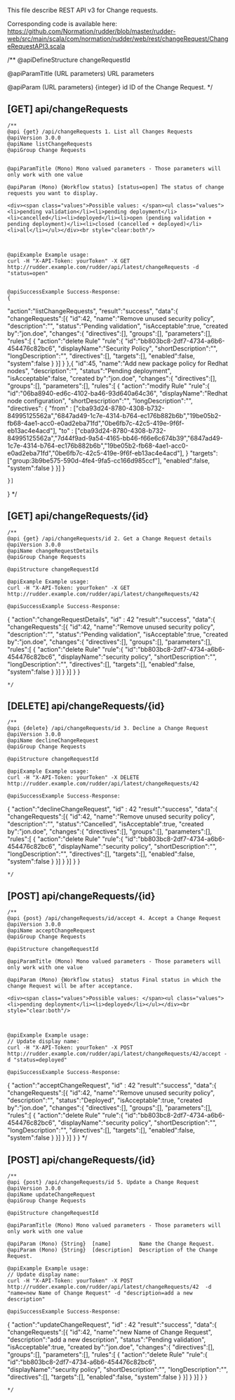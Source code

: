 
This file describe REST API v3 for Change requests.

Corresponding code is available here: 
https://github.com/Normation/rudder/blob/master/rudder-web/src/main/scala/com/normation/rudder/web/rest/changeRequest/ChangeRequestAPI3.scala

/**
   @apiDefineStructure changeRequestId

   @apiParamTitle (URL parameters) URL parameters

   @apiParam (URL parameters) {integer} id ID of the Change Request.
 */

[GET] api/changeRequests
-----------------

    /**
    @api {get} /api/changeRequests 1. List all Changes Requests
    @apiVersion 3.0.0
    @apiName listChangeRequests
    @apiGroup Change Requests
    

    @apiParamTitle (Mono) Mono valued parameters - Those parameters will only work with one value

    @apiParam (Mono) {Workflow status} [status=open] The status of change requests you want to display.

    <div><span class="values">Possible values: </span><ul class="values"><li>pending validation</li><li>pending deployment</li><li>cancelled</li><li>deployed</li><li>open (pending validation + pending deployment)</li><li>closed (cancelled + deployed)</li><li>all</li></ul></div><br style="clear:both"/>



    @apiExample Example usage:
    curl -H "X-API-Token: yourToken" -X GET http://rudder.example.com/rudder/api/latest/changeRequests -d "status=open"


    @apiSuccessExample Success-Response:
    {
  "action":"listChangeRequests",
  "result":"success",
  "data":{
    "changeRequests":[{
      "id":42,
      "name":"Remove unused security policy",
      "description":"",
      "status":"Pending validation",
      "isAcceptable":true,
      "created by":"jon.doe",
      "changes":{
        "directives":[],
        "groups":[],
        "parameters":[],
        "rules":[ {
          "action":"delete Rule"
          "rule":{
            "id":"bb803bc8-2df7-4734-a6b6-454476c82bc6",
            "displayName":"Security Policy",
            "shortDescription":"",
            "longDescription":"",
            "directives":[],
            "targets":[],
            "enabled":false,
            "system":false
          }
        }]
      }
    },{
      "id":45,
      "name":"Add new package policy for Redhat nodes",
      "description":"",
      "status":"Pending deployment",
      "isAcceptable":false,
      "created by":"jon.doe",
      "changes":{
        "directives":[],
        "groups":[],
        "parameters":[],
        "rules":[ {
          "action":"modify Rule"
          "rule":{
            "id":"06ba8940-ed6c-4102-ba46-93d640a64c36",
            "displayName":"Redhat node configuration",
            "shortDescription":"",
            "longDescription":"",
            "directives": {
              "from" : ["cba93d24-8780-4308-b732-84995125562a","6847ad49-1c7e-4314-b764-ec176b882b6b","19be05b2-fb68-4ae1-acc0-e0ad2eba71fd","0be6fb7c-42c5-419e-9f6f-eb13ac4e4acd"],
              "to" : ["cba93d24-8780-4308-b732-84995125562a","7d44f9ad-9a54-4165-bb46-f66e6c674b39","6847ad49-1c7e-4314-b764-ec176b882b6b","19be05b2-fb68-4ae1-acc0-e0ad2eba71fd","0be6fb7c-42c5-419e-9f6f-eb13ac4e4acd"],
            }
            "targets":["group:3b9be575-590d-4fe4-9fa5-cc166d985ccf"],
            "enabled":false,
            "system":false
          }
        }]
      }

    }]
  }
     */



[GET] api/changeRequests/{id}
--------------------------

    /**
    @api {get} /api/changeRequests/id 2. Get a Change Request details
    @apiVersion 3.0.0
    @apiName changeRequestDetails
    @apiGroup Change Requests
     
    @apiStructure changeRequestId

    @apiExample Example usage:
    curl -H "X-API-Token: yourToken" -X GET http://rudder.example.com/rudder/api/latest/changeRequests/42

    @apiSuccessExample Success-Response:
{
  "action":"changeRequestDetails",
  "id" : 42
  "result":"success",
  "data":{
    "changeRequests":[{
      "id":42,
      "name":"Remove unused security policy",
      "description":"",
      "status":"Pending validation",
      "isAcceptable":true,
      "created by":"jon.doe",
      "changes":{
        "directives":[],
        "groups":[],
        "parameters":[],
        "rules":[ {
          "action":"delete Rule"
          "rule":{
            "id":"bb803bc8-2df7-4734-a6b6-454476c82bc6",
            "displayName":"security policy",
            "shortDescription":"",
            "longDescription":"",
            "directives":[],
            "targets":[],
            "enabled":false,
            "system":false
          }
        }]
      }
    }]
  }
}

    */

[DELETE] api/changeRequests/{id}
--------------------------

    /**
    @api {delete} /api/changeRequests/id 3. Decline a Change Request
    @apiVersion 3.0.0
    @apiName declineChangeRequest
    @apiGroup Change Requests
      
    @apiStructure changeRequestId

    @apiExample Example usage:
    curl -H "X-API-Token: yourToken" -X DELETE http://rudder.example.com/rudder/api/latest/changeRequests/42

    @apiSuccessExample Success-Response:
{
  "action":"declineChangeRequest",
  "id" : 42
  "result":"success",
  "data":{
    "changeRequests":[{
      "id":42,
      "name":"Remove unused security policy",
      "description":"",
      "status":"Cancelled",
      "isAcceptable":true,
      "created by":"jon.doe",
      "changes":{
        "directives":[],
        "groups":[],
        "parameters":[],
        "rules":[ {
          "action":"delete Rule"
          "rule":{
            "id":"bb803bc8-2df7-4734-a6b6-454476c82bc6",
            "displayName":"security policy",
            "shortDescription":"",
            "longDescription":"",
            "directives":[],
            "targets":[],
            "enabled":false,
            "system":false
          }
        }]
      }
    }]
  }
}

    */


[POST] api/changeRequests/{id}
--------------------------

    /**
    @api {post} /api/changeRequests/id/accept 4. Accept a Change Request
    @apiVersion 3.0.0
    @apiName acceptChangeRequest
    @apiGroup Change Requests
     
    @apiStructure changeRequestId

    @apiParamTitle (Mono) Mono valued parameters - Those parameters will only work with one value

    @apiParam (Mono) {Workflow status}  status Final status in which the change Request will be after acceptance.

    <div><span class="values">Possible values: </span><ul class="values"><li>pending deployment</li><li>deployed</li></ul></div><br style="clear:both"/>
    


    @apiExample Example usage:
    // Update display name: 
    curl -H "X-API-Token: yourToken" -X POST http://rudder.example.com/rudder/api/latest/changeRequests/42/accept -d "status=deployed"

    @apiSuccessExample Success-Response:
{
  "action":"acceptChangeRequest",
  "id" : 42
  "result":"success",
  "data":{
    "changeRequests":[{
      "id":42,
      "name":"Remove unused security policy",
      "description":"",
      "status":"Deployed",
      "isAcceptable":true,
      "created by":"jon.doe",
      "changes":{
        "directives":[],
        "groups":[],
        "parameters":[],
        "rules":[ {
          "action":"delete Rule"
          "rule":{
            "id":"bb803bc8-2df7-4734-a6b6-454476c82bc6",
            "displayName":"security policy",
            "shortDescription":"",
            "longDescription":"",
            "directives":[],
            "targets":[],
            "enabled":false,
            "system":false
          }
        }]
      }
    }]
  }
}
   */


[POST] api/changeRequests/{id}
--------------------------

    /**
    @api {post} /api/changeRequests/id 5. Update a Change Request
    @apiVersion 3.0.0
    @apiName updateChangeRequest
    @apiGroup Change Requests
     
    @apiStructure changeRequestId

    @apiParamTitle (Mono) Mono valued parameters - Those parameters will only work with one value

    @apiParam (Mono) {String}  [name]         Name the Change Request.
    @apiParam (Mono) {String}  [description]  Description of the Change Request.

    @apiExample Example usage:
    // Update display name: 
    curl -H "X-API-Token: yourToken" -X POST http://rudder.example.com/rudder/api/latest/changeRequests/42  -d "name=new Name of Change Request" -d "description=add a new description"

    @apiSuccessExample Success-Response:
{
  "action":"updateChangeRequest",
  "id" : 42
  "result":"success",
  "data":{
    "changeRequests":[{
      "id":42,
      "name":"new Name of Change Request",
      "description":"add a new description",
      "status":"Pending validation",
      "isAcceptable":true,
      "created by":"jon.doe",
      "changes":{
        "directives":[],
        "groups":[],
        "parameters":[],
        "rules":[ {
          "action":"delete Rule"
          "rule":{
            "id":"bb803bc8-2df7-4734-a6b6-454476c82bc6",
            "displayName":"security policy",
            "shortDescription":"",
            "longDescription":"",
            "directives":[],
            "targets":[],
            "enabled":false,
            "system":false
          }
        }]
      }
    }]
  }
}

    */